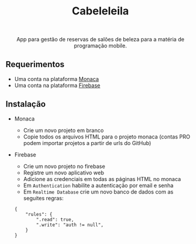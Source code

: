 <div align="center">
   <h1>Cabeleleila</h1>
   </br>
   <p>App para gestão de reservas de salões de beleza para a matéria de programação mobile.</p>
</div>

## Requerimentos
- Uma conta na plataforma [Monaca](https://monaca.io/)
- Uma conta na plataforma [Firebase](http://firebase.com/)

## Instalação
- Monaca
    - Crie um novo projeto em branco
    - Copie todos os arquivos HTML para o projeto monaca (contas PRO podem importar projetos a partir de urls do GitHub)

- Firebase
    - Crie um novo projeto no firebase
    - Registre um novo aplicativo web
    - Adicione as credenciais em todas as páginas HTML no monaca
    - Em `Authentication` habilite a autenticação por email e senha
    - Em `Realtime Database` crie um novo banco de dados com as seguites regras:
    ```
    {  
        "rules": {  
            ".read": true,
            ".write": "auth != null",
        }
    }   
    ```